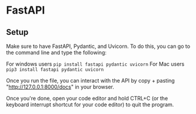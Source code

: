# FastAPI
## Setup
Make sure to have FastAPI, Pydantic, and Uvicorn.
To do this, you can go to the command line and type the following:

For windows users
```pip install fastapi pydantic uvicorn```
For Mac users
```pip3 install fastapi pydantic uvicorn```

Once you run the file, you can interact with the API by copy + pasting "http://127.0.0.1:8000/docs" in your browser.

Once you're done, open your code editor and hold CTRL+C (or the keyboard interrupt shortcut for your code editor) to quit the program.
